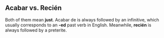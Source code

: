 ## Acabar vs. Recién

Both of them mean **just**.
Acabar de is always followed by an infinitive, which usually corresponds to an **-ed** past verb in English.
Meanwhile, **recién** is always followed by a preterite.

